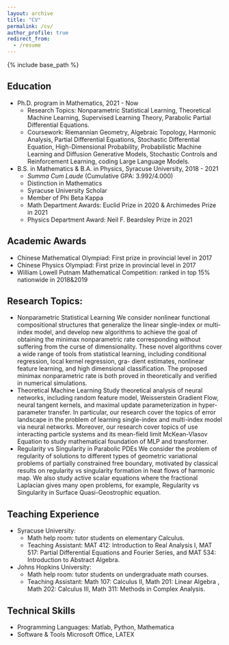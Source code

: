 ```yaml
---
layout: archive
title: "CV"
permalink: /cv/
author_profile: true
redirect_from:
  - /resume
---
```


{% include base_path %}

Education
------

* Ph.D. program in Mathematics, 2021 - Now
  * Research Topics: Nonparametric Statistical Learning, Theoretical Machine Learning, Supervised Learning Theory, Parabolic Partial Differential Equations.
  * Coursework: Riemannian Geometry, Algebraic Topology, Harmonic Analysis, Partial Differential Equations, Stochastic Differential Equation, High-Dimensional Probability, Probabilistic Machine Learning
and Diffusion Generative Models, Stochastic Controls and Reinforcement Learning, coding Large Language Models.
* B.S. in Mathematics & B.A. in Physics, Syracuse University, 2018 - 2021
  * *Summa Cum Laude* (Cumulative GPA: 3.992/4.000)
  * Distinction in Mathematics
  * Syracuse University Scholar
  * Member of Phi Beta Kappa
  * Math Department Awards: Euclid Prize in 2020 & Archimedes Prize in 2021 
  * Physics Department Award: Neil F. Beardsley Prize in 2021

Academic Awards
------

* Chinese Mathematical Olympiad: First prize in provincial level in 2017
* Chinese Physics Olympiad: First prize in provincial level in 2017
* William Lowell Putnam Mathematical Competition: ranked in top 15% nationwide in 2018&2019

Research Topics:
------

* Nonparametric Statistical Learning
We consider nonlinear functional compositional structures that generalize the linear single-index or multi-
index model, and develop new algorithms to achieve the goal of obtaining the minimax nonparametric
rate corresponding without suffering from the curse of dimensionality. These novel algorithms cover a
wide range of tools from statistical learning, including conditional regression, local kernel regression, gra-
dient estimates, nonlinear feature learning, and high dimensional classification. The proposed minimax
nonparametric rate is both proved in theoretically and verified in numerical simulations.
* Theoretical Machine Learning
Study theoretical analysis of neural networks, including random feature model, Weisserstein Gradient
Flow, neural tangent kernels, and maximal update parameterization in hyper-parameter transfer. In
particular, our research cover the topics of error landscape in the problem of learning single-index and
multi-index model via neural networks. Moreover, our research cover topics of use interacting particle
systems and its mean-field limit McKean-Vlasov Equation to study mathematical foundation of MLP
and transformer.
* Regularity vs Singularity in Parabolic PDEs
We consider the problem of regularity of solutions to different types of geometric variational problems of
partially constrained free boundary, motivated by classical results on regularity vs singularity formation in heat flows of harmonic map. We also study active scalar equations where the fractional Laplacian gives
many open problems, for example, Regularity vs Singularity in Surface Quasi-Geostrophic equation.


Teaching Experience
------

* Syracuse University: 
  * Math help room: tutor students on elementary Calculus. 
  * Teaching Assistant: MAT 412: Introduction to Real Analysis I, MAT 517: Partial Differential Equations and Fourier Series, and MAT 534: Introduction to Abstract Algebra.
* Johns Hopkins University:
  * Math help room: tutor students on undergraduate math courses.
  * Teaching Assistant: Math 107: Calculus II, Math 201: Linear Algebra , Math 202: Calculus III, Math 311: Methods in Complex Analysis.

Technical Skills
------

* Programming Languages: Matlab, Python, Mathematica 
* Software & Tools Microsoft Office, LATEX
